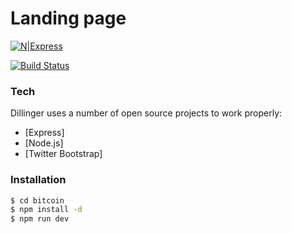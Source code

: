 # Landing page

[![N|Express](https://upload.wikimedia.org/wikipedia/commons/6/64/Expressjs.png)](https://upload.wikimedia.org/wikipedia/commons/6/64/Expressjs.png)

[![Build Status](https://travis-ci.org/joemccann/dillinger.svg?branch=master)](https://travis-ci.org/joemccann/dillinger)

### Tech

Dillinger uses a number of open source projects to work properly:

* [Express]
* [Node.js]
* [Twitter Bootstrap]

### Installation

```sh
$ cd bitcoin
$ npm install -d
$ npm run dev
```


